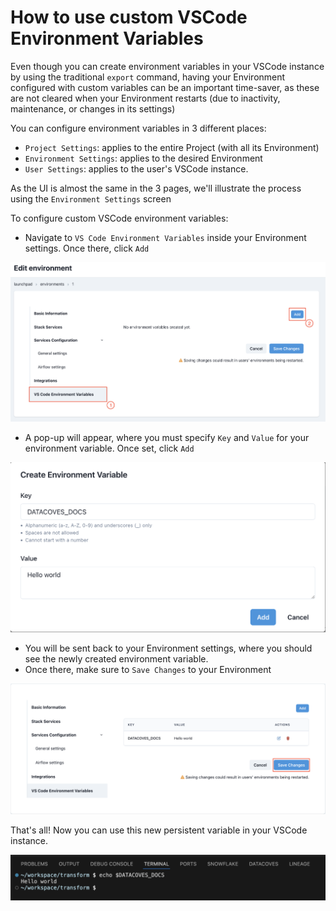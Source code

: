 # How to use custom VSCode Environment Variables

Even though you can create environment variables in your VSCode instance by using the traditional `export` command, having your Environment configured with custom variables can be an important time-saver, as these are not cleared when your Environment restarts (due to inactivity, maintenance, or changes in its settings)

You can configure environment variables in 3 different places:

- `Project Settings`: applies to the entire Project (with all its Environment)
- `Environment Settings`: applies to the desired Environment
- `User Settings`: applies to the user's VSCode instance.

As the UI is almost the same in the 3 pages, we'll illustrate the process using the `Environment Settings` screen

To configure custom VSCode environment variables:

- Navigate to `VS Code Environment Variables` inside your Environment settings. Once there, click `Add`

![VS Code Environment Variables](./assets/env_vars_1.png)

- A pop-up will appear, where you must specify `Key` and `Value` for your environment variable. Once set, click `Add`

![Configure ENV VAR](./assets/env_vars_2.png)

- You will be sent back to your Environment settings, where you should see the newly created environment variable.
- Once there, make sure to `Save Changes` to your Environment

![Save Changes](./assets/env_vars_3.png)

That's all! Now you can use this new persistent variable in your VSCode instance.

![VSCode](./assets/env_vars_4.png)
